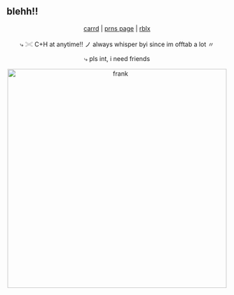 ## blehh!!
<p align="center">
  <a href="https://deeryvos.carrd.co/">carrd</a> |
  <a href="https://en.pronouns.page/@deeryvo1">prns page</a> |
  <a href="https://www.roblox.com/users/8408466806/profile">rblx</a>
</p>
<p align="center">
⤷ 𓏵 C+H at anytime!! ノ always whisper byi since im offtab a lot 〃
</p>
<p align="center">
⤷ pls int, i need friends 
</p>
<p align="center">
  <img src="https://i.pinimg.com/736x/5b/0d/bf/5b0dbfce40a58f06c9ee1f1058b83549.jpg" alt="frank" width="500"/>
</p>
